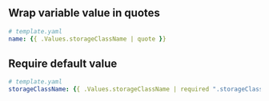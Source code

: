## Wrap variable value in quotes

```yaml
# template.yaml
name: {{ .Values.storageClassName | quote }}
```

## Require default value

```yaml
# template.yaml
storageClassName: {{ .Values.storageClassName | required ".storageClassName must be set" }}
```
